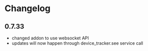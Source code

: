 # Changelog

## 0.7.33
* changed addon to use websocket API
* updates will now happen through device_tracker.see service call
